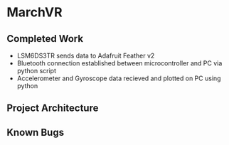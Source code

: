 # MarchVR
## Completed Work
- LSM6DS3TR sends data to Adafruit Feather v2
- Bluetooth connection established between microcontroller and PC via python script
- Accelerometer and Gyroscope data recieved and plotted on PC using python

## Project Architecture

## Known Bugs
